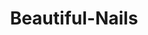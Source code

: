 ---
title: "Beautiful-Nails"
url: /neustadt-in-holstein/beautiful-nails-hochtorstrasse/
shop: Kosmetik
---